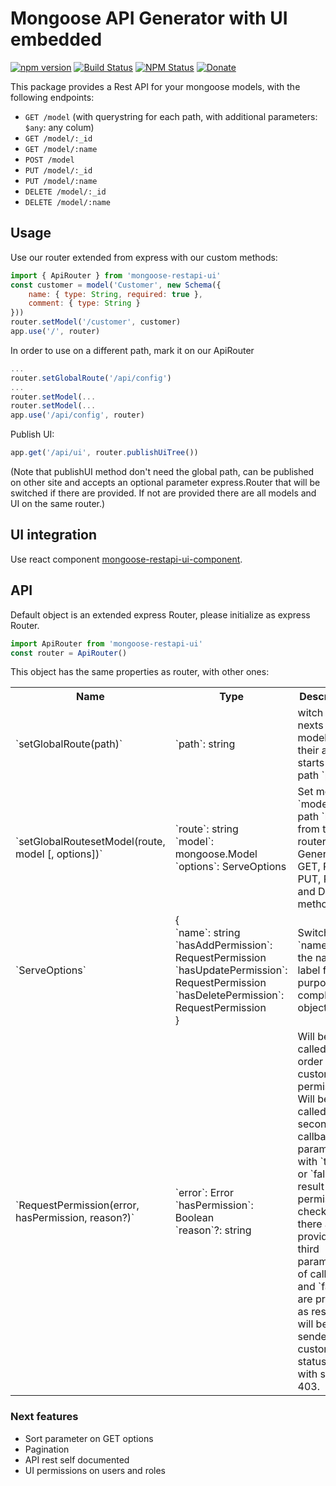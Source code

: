 # Mongoose API Generator with UI embedded

[![npm version](https://img.shields.io/npm/v/mongoose-restapi-ui.svg?style=flat-square)](https://www.npmjs.com/package/mongoose-restapi-ui) [![Build Status](https://circleci.com/gh/hector7/mongoose-restapi-ui.svg?style=svg)](https://circleci.com/gh/hector7/mongoose-restapi-ui) [![NPM Status](http://img.shields.io/npm/dm/mongoose-restapi-ui.svg?style=flat-square)](https://www.npmjs.org/package/mongoose-restapi-ui) [![Donate](https://img.shields.io/badge/donate-paypal-blue.svg?style=flat-square)](https://paypal.me/hrg0) 

This package provides a Rest API for your mongoose models, with the following endpoints:

  - `GET /model` (with querystring for each path, with additional parameters: `$any`: any colum)
  - `GET /model/:_id`
  - `GET /model/:name` 
  - `POST /model`
  - `PUT /model/:_id`
  - `PUT /model/:name`
  - `DELETE /model/:_id`
  - `DELETE /model/:name`

## Usage
Use our router extended from express with our custom methods:
```js
import { ApiRouter } from 'mongoose-restapi-ui'
const customer = model('Customer', new Schema({
    name: { type: String, required: true },
    comment: { type: String }
}))
router.setModel('/customer', customer)
app.use('/', router)
```
In order to use on a different path, mark it on our ApiRouter
```js
...
router.setGlobalRoute('/api/config')
...
router.setModel(...
router.setModel(...
app.use('/api/config', router)
```
Publish UI:
```js
app.get('/api/ui', router.publishUiTree())
```

(Note that publishUI method don't need the global path, can be published on other site and accepts an optional parameter express.Router that will be switched if there are provided. If not are provided there are all models and UI on the same router.)




## UI integration
Use react component [mongoose-restapi-ui-component](https://www.npmjs.com/package/mongoose-restapi-ui-component).


## API
Default object is an extended express Router, please initialize as express Router.
```js
import ApiRouter from 'mongoose-restapi-ui'
const router = ApiRouter()
```

This object has the same properties as router, with other ones:
<table>
  <tr>
    <th>Name</th>
    <th>Type</th>
    <th>Description</th>
  </tr>
  <tr>
    <td>`setGlobalRoute(path)`</td>
    <td>`path`: string</td>
    <td>witch for nexts models that their api starts in path `path`.</td>
  </tr>
  <tr>
    <td>`setGlobalRoutesetModel(route, model [, options])`</td>
    <td>`route`: string<br/>`model`: mongoose.Model<br/>`options`: ServeOptions</td>
    <td>Set model `model` on path `route` from the router. Generates GET, POST, PUT, PATCH and DELETE methods.</td>
  </tr>
  <tr>
    <td>`ServeOptions`</td>
    <td>{<br/>`name`: string<br/>`hasAddPermission`: RequestPermission<br/>`hasUpdatePermission`: RequestPermission<br/>`hasDeletePermission`: RequestPermission<br/>}</td>
    <td>Switch path `name` as the name label for UI purpose as complex objects.</td>
  </tr>
  <tr>
    <td>`RequestPermission(error, hasPermission, reason?)`</td>
    <td>`error`: Error<br/>`hasPermission`: Boolean<br/>`reason`?: string</td>
    <td>Will be called in order to custom permissions.
    Will be called second callback parameter with `true` or `false` as result of permission check.
    If there are provided the third parameter of callback and `false` are provided as result, will be sended it as custom statusText with status 403.</td>
  </tr>
</table>
    

### Next features
- Sort parameter on GET options
- Pagination
- API rest self documented
- UI permissions on users and roles